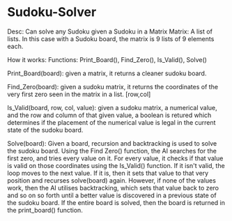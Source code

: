 # Sudoku-Solver  

Desc: Can solve any Sudoku given a Sudoku in a Matrix
Matrix: A list of lists. In this case with a Sudoku board, the matrix is 9 lists of 9 elements each. 


How it works:
Functions: Print_Board(), Find_Zero(), Is_Valid(), Solve()

Print_Board(board): given a matrix, it returns a cleaner sudoku board.

Find_Zero(board): given a sudoku matrix, it returns the coordinates of the very first zero seen in the matrix in a list. [row,col]

Is_Valid(board, row, col, value): given a sudoku matrix, a numerical value, and the row and column of that given value, a boolean is retured which determines if the 
placement of the numerical value is legal in the current state of the sudoku board.

Solve(board): Given a board, recursion and backtracking is used to solve the sudoku board. Using the Find Zero() function, the AI searches for the first zero, and tries every value on it. For every value, 
it checks if that value is valid on those coordinates using the Is_Valid() function. If it isn't valid, the loop moves to the next value.  If it is, then it sets that value to that very position and recurses 
solve(board) again. However, if none of the values work, then the AI utilises backtracking, which sets that value back to zero and so on so forth until a better value is discovered in a previous state of the 
sudoku board. If the entire board is solved, then the board is returned in the print_board() function.
